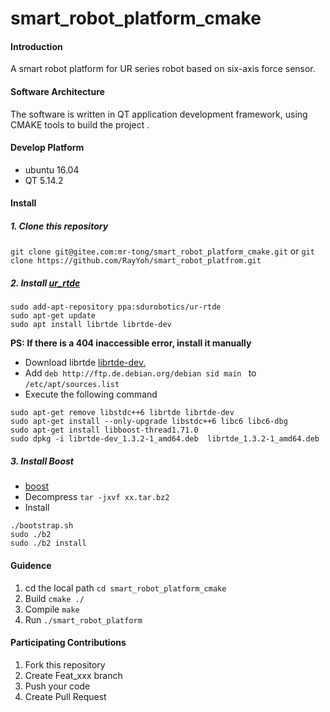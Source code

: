 # smart_robot_platform_cmake

#### Introduction
A smart robot platform for UR series robot based on six-axis force sensor.

#### Software Architecture 
The software is written in QT application development framework, using CMAKE tools to build the project .

#### Develop Platform
- ubuntu 16.04
- QT 5.14.2

#### Install

##### 1.  Clone this repository
`git clone git@gitee.com:mr-tong/smart_robot_platform_cmake.git` or `git clone https://github.com/RayYoh/smart_robot_platfrom.git`
##### 2.  Install [ur_rtde](https://gitlab.com/sdurobotics/ur_rtde)

```
sudo add-apt-repository ppa:sdurobotics/ur-rtde
sudo apt-get update
sudo apt install librtde librtde-dev
```

 **PS: If there is a 404 inaccessible error, install it manually**
- Download librtde [librtde-dev.](http://ppa.launchpad.net/sdurobotics/ur-rtde/ubuntu/pool/main/u/ur-rtde/)   
- Add `deb http://ftp.de.debian.org/debian sid main ` to `/etc/apt/sources.list`
- Execute the following command
```
sudo apt-get remove libstdc++6 librtde librtde-dev
sudo apt-get install --only-upgrade libstdc++6 libc6 libc6-dbg
sudo apt-get install libboost-thread1.71.0
sudo dpkg -i librtde-dev_1.3.2-1_amd64.deb  librtde_1.3.2-1_amd64.deb
```

##### 3.  Install Boost
- [boost](https://www.boost.org/)
- Decompress
`tar -jxvf xx.tar.bz2`
- Install
```
./bootstrap.sh
sudo ./b2
sudo ./b2 install
```

#### Guidence

1.  cd the local path
`cd smart_robot_platform_cmake`
1.  Build
`cmake ./`
1.  Compile
`make`
1.  Run
`./smart_robot_platform`

#### Participating Contributions 

1.  Fork this repository
2.  Create Feat_xxx branch
3.  Push your code
4.  Create Pull Request